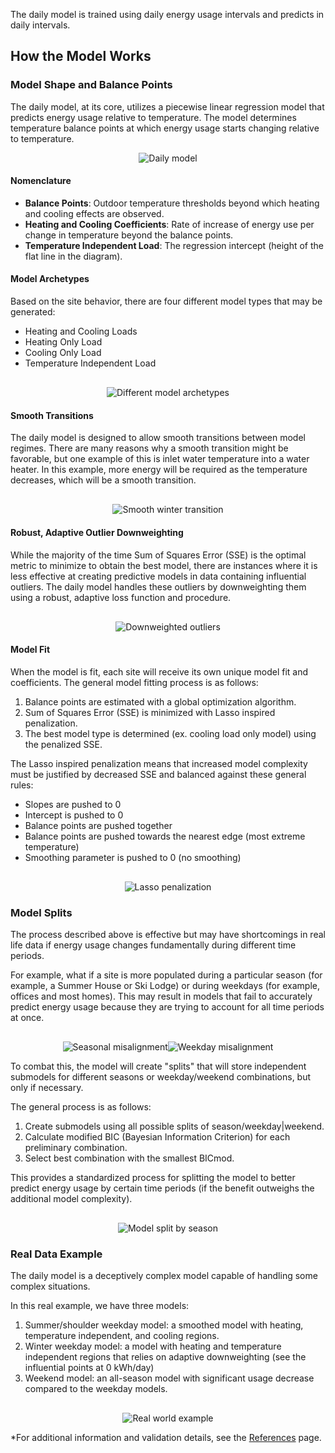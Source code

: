 The daily model is trained using daily energy usage intervals and predicts in daily intervals.

## How the Model Works

### Model Shape and Balance Points

The daily model, at its core, utilizes a piecewise linear regression model that predicts energy usage relative to temperature. The model determines temperature balance points at which energy usage starts changing relative to temperature.

<div style="text-align: center">
    <img src="/../../../images/eemeter/daily_model/basic_model.png" alt="Daily model">
</div>

#### Nomenclature

- **Balance Points**: Outdoor temperature thresholds beyond which heating and cooling effects are observed.
- **Heating and Cooling Coefficients**: Rate of increase of energy use per change in temperature beyond the balance points.
- **Temperature Independent Load**: The regression intercept (height of the flat line in the diagram).

#### Model Archetypes

Based on the site behavior, there are four different model types that may be generated:
- Heating and Cooling Loads
- Heating Only Load
- Cooling Only Load
- Temperature Independent Load

<div style="text-align: center; margin-top: 30px">
    <img src="/../../../images/eemeter/common/model_archetypes.png" alt="Different model archetypes">
</div>

#### Smooth Transitions

The daily model is designed to allow smooth transitions between model regimes. There are many reasons why a smooth transition might be favorable, but one example of this is inlet water temperature into a water heater. In this example, more energy will be required as the temperature decreases, which will be a smooth transition.

<div style="text-align: center; margin-top: 30px">
    <img src="/../../../images/eemeter/daily_model/smoothed_winter.png" alt="Smooth winter transition">
</div>

#### Robust, Adaptive Outlier Downweighting

While the majority of the time Sum of Squares Error (SSE) is the optimal metric to minimize to obtain the best model, there are instances where it is less effective at creating predictive models in data containing influential outliers. The daily model handles these outliers by downweighting them using a robust, adaptive loss function and procedure.

<div style="text-align: center; margin-top: 30px">
    <img src="/../../../images/eemeter/daily_model/outliers.png" alt="Downweighted outliers">
</div>

#### Model Fit

When the model is fit, each site will receive its own unique model fit and coefficients. The general model fitting process is as follows:

1. Balance points are estimated with a global optimization algorithm.
2. Sum of Squares Error (SSE) is minimized with Lasso inspired penalization.
3. The best model type is determined (ex. cooling load only model) using the penalized SSE.

The Lasso inspired penalization means that increased model complexity must be justified by decreased SSE and balanced against these general rules:

- Slopes are pushed to 0
- Intercept is pushed to 0
- Balance points are pushed together
- Balance points are pushed towards the nearest edge (most extreme temperature)
- Smoothing parameter is pushed to 0 (no smoothing)

<div style="text-align: center; margin-top: 30px">
    <img src="/../../../images/eemeter/daily_model/lasso_penalization.png" alt="Lasso penalization">
</div>

### Model Splits

The process described above is effective but may have shortcomings in real life data if energy usage changes fundamentally during different time periods.

For example, what if a site is more populated during a particular season (for example, a Summer House or Ski Lodge) or during weekdays (for example, offices and most homes). This may result in models that fail to accurately predict energy usage because they are trying to account for all time periods at once.

<div style="display: flex; justify-content: center; margin-top: 30px">
    <img src="/../../../images/eemeter/daily_model/season_problems.png" alt="Seasonal misalignment" style="max-width: 50%">
    <img src="/../../../images/eemeter/daily_model/weekday_problems.png" alt="Weekday misalignment" style="max-width: 50%">
</div>

To combat this, the model will create "splits" that will store independent submodels for different seasons or weekday/weekend combinations, but only if necessary. 

The general process is as follows:

1. Create submodels using all possible splits of season/weekday|weekend.
2. Calculate modified BIC (Bayesian Information Criterion) for each preliminary combination.
3. Select best combination with the smallest BICmod.

This provides a standardized process for splitting the model to better predict energy usage by certain time periods (if the benefit outweighs the additional model complexity).

<div style="text-align: center; margin-top: 30px">
    <img src="/../../../images/eemeter/daily_model/split_model_season.png" alt="Model split by season">
</div>

### Real Data Example

The daily model is a deceptively complex model capable of handling some complex situations. 

In this real example, we have three models:

1. Summer/shoulder weekday model: a smoothed model with heating, temperature independent, and cooling regions.
2. Winter weekday model: a model with heating and temperature independent regions that relies on adaptive downweighting (see the influential points at 0 kWh/day)
3. Weekend model: an all-season model with significant usage decrease compared to the weekday models.

<div style="text-align: center; margin-top: 30px">
    <img src="/../../../images/eemeter/daily_model/real_example.png" alt="Real world example">
</div>

*For additional information and validation details, see the [References](/../documentation/eemeter/daily_model/references/) page.